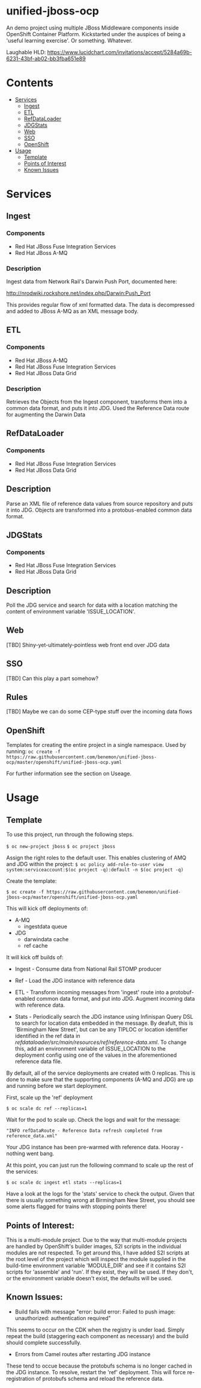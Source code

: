 # unified-jboss-ocp
An demo project using multiple JBoss Middleware components inside OpenShift Container Platform. Kickstarted under the auspices of being a 'useful learning exercise'. Or something. Whatever.


Laughable HLD: https://www.lucidchart.com/invitations/accept/5284a69b-6231-43bf-ab02-bb3fba651e89

# Contents
* [Services](#services)
    * [Ingest](#ingest)
    * [ETL](#etl)
    * [RefDataLoader](#refdataloader)
    * [JDGStats](#jdgstats)
    * [Web](#web)   
    * [SSO](#sso)
    * [OpenShift](#openshift)
* [Usage](#usage)
    * [Template](#template)
    * [Points of Interest](#points)
    * [Known Issues](#known)

# Services

## Ingest

### Components
* Red Hat JBoss Fuse Integration Services
* Red Hat JBoss A-MQ

### Description
Ingest data from Network Rail's Darwin Push Port, documented here:

http://nrodwiki.rockshore.net/index.php/Darwin:Push_Port

This provides regular flow of xml formatted data. The data is decompressed and added to JBoss A-MQ as an XML message body.

## ETL

### Components
* Red Hat JBoss A-MQ
* Red Hat JBoss Fuse Integration Services
* Red Hat JBoss Data Grid

### Description

Retrieves the Objects from the Ingest component, transforms them into a common data format, and puts it into JDG. Used the Reference Data route for augmenting the Darwin Data


## RefDataLoader

### Components
* Red Hat JBoss Fuse Integration Services
* Red Hat JBoss Data Grid

## Description

Parse an XML file of reference data values from source repository and puts it into JDG. Objects are transformed into a protobus-enabled common data format.

## JDGStats

### Components
* Red Hat JBoss Fuse Integration Services
* Red Hat JBoss Data Grid

## Description
Poll the JDG service and search for data with a location matching the content of environment variable 'ISSUE_LOCATION'.

## Web

[TBD] Shiny-yet-ultimately-pointless web front end over JDG data

## SSO

[TBD] Can this play a part somehow?

## Rules

[TBD] Maybe we can do some CEP-type stuff over the incoming data flows

## OpenShift

Templates for creating the entire project in a single namespace. Used by running:
`oc create -f https://raw.githubusercontent.com/benemon/unified-jboss-ocp/master/openshift/unified-jboss-ocp.yaml`

For further information see the section on Useage.

# Usage

## Template
To use this project, run through the following steps.

`$ oc new-project jboss`
`$ oc project jboss`

Assign the right roles to the default user. This enables clustering of AMQ and JDG within the project:
`$ oc policy add-role-to-user view system:serviceaccount:$(oc project -q):default -n $(oc project -q)`


Create the template:

`$ oc create -f https://raw.githubusercontent.com/benemon/unified-jboss-ocp/master/openshift/unified-jboss-ocp.yaml`


This will kick off deployments of:
* A-MQ
    - ingestdata queue
* JDG
    - darwindata cache
    - ref cache

It will kick off builds of:
* Ingest - Consume data from National Rail STOMP producer

* Ref - Load the JDG instance with reference data

* ETL - Transform incoming messages from 'ingest' route into a protobuf-enabled common data format, and put into JDG. Augment incoming data with reference data.

* Stats - Periodically search the JDG instance using Infinispan Query DSL to search for location data embedded in the message. By deafult, this is 'Birmingham New Street', but can be any TIPLOC or location identifier identified in the ref data in *refdataloader/src/main/resources/ref/reference-data.xml*. To change this, add an environment variable of ISSUE_LOCATION to the deployment config using one of the values in the aforementioned reference data file.

By default, all of the service deployments are created with 0 replicas. This is done to make sure that the supporting components (A-MQ and JDG) are up and running before we start deployment.

First, scale up the 'ref' deployment

`$ oc scale dc ref --replicas=1`

Wait for the pod to scale up. Check the logs and wait for the message:

`"INFO refDataRoute - Reference Data refresh completed from reference_data.xml"`

Your JDG instance has been pre-warmed with reference data. Hooray - nothing went bang.

At this point, you can just run the following command to scale up the rest of the services:

`$ oc scale dc ingest etl stats --replicas=1` 

Have a look at the logs for the 'stats' service to check the output. Given that there is usually something wrong at Birmingham New Street, you should see some alerts flagged for trains with stopping points there!

## Points of Interest:

This is a multi-module project. Due to the way that multi-module projects are handled by OpenShift's builder images, S2I scripts in the individual modules are not respected. To get around this, I have added S2I scripts at the root level of the project which will inspect the module supplied in the build-time environment variable 'MODULE_DIR' and see if it contains S2I scripts for 'assemble' and 'run'. If they exist, they will be used. If they don't, or the environment variable doesn't exist, the defaults will be used.


## Known Issues:
* Build fails with message "error: build error: Failed to push image: unauthorized: authentication required"

This seems to occur on the CDK when the registry is under load. Simply repeat the build (staggering each component as necessary) and the build should complete successfully.

* Errors from Camel routes after restarting JDG instance

These tend to occue because the protobufs schema is no longer cached in the JDG instance. To resolve, restart the 'ref' deployment. This will force re-registration of protobufs schema and reload the reference data.
